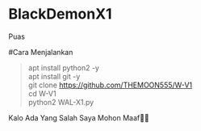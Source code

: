 # BlackDemonX1
Puas

#Cara Menjalankan

> apt install python2 -y<br>
> apt install git -y<br>
> git clone https://github.com/THEMOON555/W-V1<br>
> cd W-V1<br>
> python2 WAL-X1.py<br>

Kalo Ada Yang Salah Saya Mohon Maaf🤗🤗
